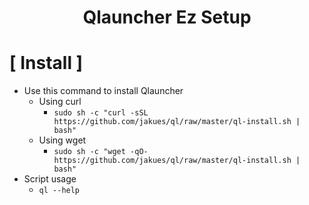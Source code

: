 <h1 align="center">Qlauncher Ez Setup</h1>

# [ Install ]
* Use this command to install Qlauncher
	* Using curl
		* `sudo sh -c "curl -sSL https://github.com/jakues/ql/raw/master/ql-install.sh | bash"`
	* Using wget
		* `sudo sh -c "wget -qO- https://github.com/jakues/ql/raw/master/ql-install.sh | bash"`
* Script usage
	* `ql --help`
